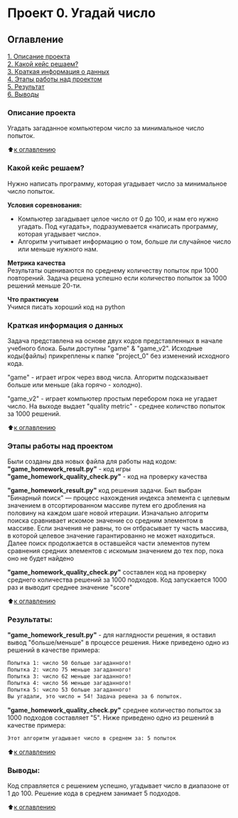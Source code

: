 # Проект 0. Угадай число

## Оглавление  
[1. Описание проекта](.README.md#Описание-проекта)  
[2. Какой кейс решаем?](.README.md#Какой-кейс-решаем)  
[3. Краткая информация о данных](.README.md#Краткая-информация-о-данных)  
[4. Этапы работы над проектом](.README.md#Этапы-работы-над-проектом)  
[5. Результат](.README.md#Результат)    
[6. Выводы](.README.md#Выводы) 

### Описание проекта    
Угадать загаданное компьютером число за минимальное число попыток.

:arrow_up:[к оглавлению](_)


### Какой кейс решаем?    
Нужно написать программу, которая угадывает число за минимальное число попыток.

**Условия соревнования:**  
- Компьютер загадывает целое число от 0 до 100, и нам его нужно угадать. Под «угадать», подразумевается «написать программу, которая угадывает число».
- Алгоритм учитывает информацию о том, больше ли случайное число или меньше нужного нам.

**Метрика качества**     
Результаты оцениваются по среднему количеству попыток при 1000 повторений. Задача решена успешно если количество попыток за 1000 решений меньше 20-ти.

**Что практикуем**     
Учимся писать хороший код на python


### Краткая информация о данных
Задача представлена на основе двух кодов представленных в начале учебного блока. Были доступны "game" & "game_v2". Исходные коды(файлы) прикреплены к папке "project_0" без изменений исходного кода.

"game" - играет игрок через ввод числа. Алгоритм подсказывает больше или меньше (aka горячо - холодно).

"game_v2" - играет компьютер простым перебором пока не угадает число. На выходе выдает "quality metric" - среднее количство попыток за 1000 решений.
  
:arrow_up:[к оглавлению](.README.md#Оглавление)


### Этапы работы над проектом  
Были созданы два новых файла для работы над кодом:
**"game_homework_result.py"** - код игры
**"game_homework_quality_check.py"** - код на проверку качества

**"game_homework_result.py"** код решения задачи. Был выбран "Бинарный поиск" — процесс нахождения индекса элемента с целевым значением в отсортированном массиве путем его дробления на половину на каждом шаге новой итерации. Изначально алгоритм поиска сравнивает искомое значение со средним элементом в массиве. Если значения не равны, то он отбрасывает ту часть массива, в которой целевое значение гарантированно не может находиться. Далее поиск продолжается в оставшейся части элементов путем сравнения средних элементов с искомым значением до тех пор, пока оно не будет найдено

**"game_homework_quality_check.py"** составлен код на проверку среднего количества решений за 1000 подходов. Код запускается 1000 раз и выводит среднее значение "score"

:arrow_up:[к оглавлению](.README.md#Оглавление)


### Результаты:  
**"game_homework_result.py"** - для наглядности решения, я оставил вывод "больше/меньше" в процессе решения. Ниже приведено одно из решений в качестве примера:  
```diff
Попытка 1: число 50 больше загаданного!  
Попытка 2: число 75 меньше загаданного!  
Попытка 3: число 62 меньше загаданного!  
Попытка 4: число 56 меньше загаданного!  
Попытка 5: число 53 больше загаданного!  
Вы угадали, это число = 54! Задача решена за 6 попыток.
```

**"game_homework_quality_check.py"** среднее количество попыток за 1000 подходов составляет "5".
Ниже приведено одно из решений в качестве примера:  
```diff
Этот алгоритм угадывает число в среднем за: 5 попыток
```

:arrow_up:[к оглавлению](.README.md#Оглавление)


### Выводы:
Код справляется с решением успешно, угадывает число в диапазоне от 1 до 100. Решение кода в среднем занимает 5 подходов.

:arrow_up:[к оглавлению](.README.md#Оглавление)


